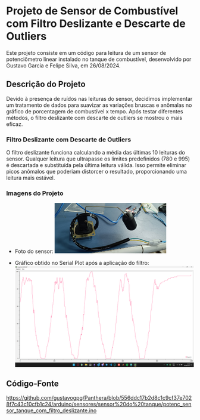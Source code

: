 # Projeto de Sensor de Combustível com Filtro Deslizante e Descarte de Outliers

Este projeto consiste em um código para leitura de um sensor de potenciômetro linear instalado no tanque de combustível, desenvolvido por Gustavo Garcia e Felipe Silva, em 26/08/2024.

## Descrição do Projeto

Devido à presença de ruídos nas leituras do sensor, decidimos implementar um tratamento de dados para suavizar as variações bruscas e anômalas no gráfico de porcentagem de combustível x tempo.
Após testar diferentes métodos, o filtro deslizante com descarte de outliers se mostrou o mais eficaz.

### Filtro Deslizante com Descarte de Outliers

O filtro deslizante funciona calculando a média das últimas 10 leituras do sensor. Qualquer leitura que ultrapasse os limites predefinidos (780 e 995) é descartada e substituída pela última leitura válida. 
Isso permite eliminar picos anômalos que poderiam distorcer o resultado, proporcionando uma leitura mais estável.

### Imagens do Projeto

- Foto do sensor:
  <img src="sensor.jpg" alt="Sensor de Combustível" width="300"/>

- Gráfico obtido no Serial Plot após a aplicação do filtro:
  ![Serial Plot](serialplot.png)

## Código-Fonte

https://github.com/gustavogpg/Panthera/blob/556ddc17b2d8c1c9cf37e7028f7c43c10cfb1c24/arduino/sensores/sensor%20do%20tanque/potenc_sensor_tanque_com_filtro_deslizante.ino
